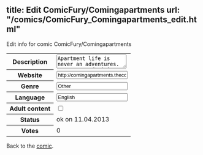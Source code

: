 title: Edit ComicFury/Comingapartments
url: "/comics/ComicFury_Comingapartments_edit.html"
---
Edit info for comic ComicFury/Comingapartments

<form name="comic" action="http://gaepostmail.appengine.com/comic" name="post">
<table class="comicinfo">
<tr>
<th>Description</th><td><textarea name="description">Apartment life is never an adventures. But J.B. and Diri are sure as hell gonna try to make it one.</textarea></td>
</tr>
<tr>
<th>Website</th><td><input type="text" name="url" value="http://comingapartments.thecomicseries.com/"/></td>
</tr>
<tr>
<th>Genre</th><td><input type="text" name="genre" value="Other"/></td>
</tr>
<tr>
<th>Language</th><td><input type="text" name="language" value="English"/></td>
</tr>
<tr>
<th>Adult content</th><td><input type="checkbox" name="adult" value="adult" /></td>
</tr>
<tr>
<th>Status</th><td>ok on 11.04.2013</td>
</tr>
<tr>
<th>Votes</th><td>0</div></td>
</tr>
</table>
</form>

Back to the [comic](/comics/ComicFury_Comingapartments.html).
